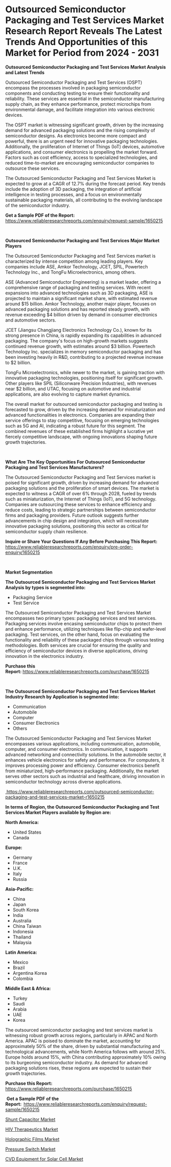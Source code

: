 <p><h1>Outsourced Semiconductor Packaging and Test Services Market Research Report Reveals The Latest Trends And Opportunities of this Market for Period from 2024 - 2031</h1></p><p><strong>Outsourced Semiconductor Packaging and Test Services Market Analysis and Latest Trends</strong></p>
<p><p>Outsourced Semiconductor Packaging and Test Services (OSPT) encompass the processes involved in packaging semiconductor components and conducting testing to ensure their functionality and reliability. These services are essential in the semiconductor manufacturing supply chain, as they enhance performance, protect microchips from environmental damage, and facilitate integration into various electronic devices.</p><p>The OSPT market is witnessing significant growth, driven by the increasing demand for advanced packaging solutions and the rising complexity of semiconductor designs. As electronics become more compact and powerful, there is an urgent need for innovative packaging technologies. Additionally, the proliferation of Internet of Things (IoT) devices, automotive applications, and consumer electronics is propelling the market forward. Factors such as cost efficiency, access to specialized technologies, and reduced time-to-market are encouraging semiconductor companies to outsource these services.</p><p>The Outsourced Semiconductor Packaging and Test Services Market is expected to grow at a CAGR of 12.7% during the forecast period. Key trends include the adoption of 3D packaging, the integration of artificial intelligence in testing processes, and a focus on environmentally sustainable packaging materials, all contributing to the evolving landscape of the semiconductor industry.</p></p>
<p><strong>Get a Sample PDF of the Report:&nbsp;</strong> <a href="https://www.reliableresearchreports.com/enquiry/request-sample/1650215?utm_campaign=40&utm_medium=2&utm_source=Github&utm_content=ia&utm_term=18112024&utm_id=outsourced-semiconductor-packaging-and-test-services">https://www.reliableresearchreports.com/enquiry/request-sample/1650215</a></p>
<p>&nbsp;</p>
<p><strong>Outsourced Semiconductor Packaging and Test Services Major Market Players</strong></p>
<p><p>The Outsourced Semiconductor Packaging and Test Services market is characterized by intense competition among leading players. Key companies include ASE, Amkor Technology, JCET, SPIL, Powertech Technology Inc., and TongFu Microelectronics, among others.</p><p>ASE (Advanced Semiconductor Engineering) is a market leader, offering a comprehensive range of packaging and testing services. With recent expansions into advanced technologies such as 3D packaging, ASE is projected to maintain a significant market share, with estimated revenue around $15 billion. Amkor Technology, another major player, focuses on advanced packaging solutions and has reported steady growth, with revenue exceeding $4 billion driven by demand in consumer electronics and automotive sectors.</p><p>JCET (Jiangsu Changjiang Electronics Technology Co.), known for its strong presence in China, is rapidly expanding its capabilities in advanced packaging. The company's focus on high-growth markets suggests continued revenue growth, with estimates around $3 billion. Powertech Technology Inc. specializes in memory semiconductor packaging and has been investing heavily in R&D, contributing to a projected revenue increase to $2 billion.</p><p>TongFu Microelectronics, while newer to the market, is gaining traction with innovative packaging technologies, positioning itself for significant growth. Other players like SPIL (Siliconware Precision Industries), with revenues near $2 billion, and UTAC, focusing on automotive and industrial applications, are also evolving to capture market dynamics.</p><p>The overall market for outsourced semiconductor packaging and testing is forecasted to grow, driven by the increasing demand for miniaturization and advanced functionalities in electronics. Companies are expanding their service offerings to stay competitive, focusing on emerging technologies such as 5G and AI, indicating a robust future for this segment. The combined revenues of these established firms highlight a lucrative yet fiercely competitive landscape, with ongoing innovations shaping future growth trajectories.</p></p>
<p>&nbsp;</p>
<p><strong>What Are The Key Opportunities For Outsourced Semiconductor Packaging and Test Services Manufacturers?</strong></p>
<p><p>The Outsourced Semiconductor Packaging and Test Services market is poised for significant growth, driven by increasing demand for advanced packaging solutions and the proliferation of smart devices. The market is expected to witness a CAGR of over 6% through 2028, fueled by trends such as miniaturization, the Internet of Things (IoT), and 5G technology. Companies are outsourcing these services to enhance efficiency and reduce costs, leading to strategic partnerships between semiconductor firms and packaging providers. Future outlook suggests further advancements in chip design and integration, which will necessitate innovative packaging solutions, positioning this sector as critical for semiconductor supply chain resilience.</p></p>
<p><strong>Inquire or Share Your Questions If Any Before Purchasing This Report:</strong> <a href="https://www.reliableresearchreports.com/enquiry/pre-order-enquiry/1650215?utm_campaign=40&utm_medium=2&utm_source=Github&utm_content=ia&utm_term=18112024&utm_id=outsourced-semiconductor-packaging-and-test-services">https://www.reliableresearchreports.com/enquiry/pre-order-enquiry/1650215</a></p>
<p>&nbsp;</p>
<p><strong>Market Segmentation</strong></p>
<p><strong>The Outsourced Semiconductor Packaging and Test Services Market Analysis by types is segmented into:</strong></p>
<p><ul><li>Packaging Service</li><li>Test Service</li></ul></p>
<p><p>The Outsourced Semiconductor Packaging and Test Services Market encompasses two primary types: packaging services and test services. Packaging services involve encasing semiconductor chips to protect them and enhance performance, utilizing techniques like flip-chip and wafer-level packaging. Test services, on the other hand, focus on evaluating the functionality and reliability of these packaged chips through various testing methodologies. Both services are crucial for ensuring the quality and efficiency of semiconductor devices in diverse applications, driving innovation in the electronics industry.</p></p>
<p><strong>Purchase this Report:&nbsp;</strong><a href="https://www.reliableresearchreports.com/purchase/1650215?utm_campaign=40&utm_medium=2&utm_source=Github&utm_content=ia&utm_term=18112024&utm_id=outsourced-semiconductor-packaging-and-test-services">https://www.reliableresearchreports.com/purchase/1650215</a></p>
<p>&nbsp;</p>
<p><strong>The Outsourced Semiconductor Packaging and Test Services Market Industry Research by Application is segmented into:</strong></p>
<p><ul><li>Communication</li><li>Automobile</li><li>Computer</li><li>Consumer Electronics</li><li>Others</li></ul></p>
<p><p>The Outsourced Semiconductor Packaging and Test Services Market encompasses various applications, including communication, automobile, computer, and consumer electronics. In communication, it supports advanced networking and connectivity solutions. In the automobile sector, it enhances vehicle electronics for safety and performance. For computers, it improves processing power and efficiency. Consumer electronics benefit from miniaturized, high-performance packaging. Additionally, the market serves other sectors such as industrial and healthcare, driving innovation in semiconductor technology across diverse applications.</p></p>
<p><a href="https://www.reliableresearchreports.com/outsourced-semiconductor-packaging-and-test-services-market-r1650215?utm_campaign=40&utm_medium=2&utm_source=Github&utm_content=ia&utm_term=18112024&utm_id=outsourced-semiconductor-packaging-and-test-services">&nbsp;https://www.reliableresearchreports.com/outsourced-semiconductor-packaging-and-test-services-market-r1650215</a></p>
<p><strong>In terms of Region, the Outsourced Semiconductor Packaging and Test Services Market Players available by Region are:</strong></p>
<p>
    <p> <strong> North America: </strong>
        <ul>
            <li>United States</li>
            <li>Canada</li>
        </ul>
        </p> 
    <p> <strong> Europe: </strong>
        <ul>
            <li>Germany</li>
            <li>France</li>
            <li>U.K.</li>
            <li>Italy</li>
            <li>Russia</li>
        </ul>
        </p> 
    <p> <strong> Asia-Pacific: </strong>
        <ul>
            <li>China</li>
            <li>Japan</li>
            <li>South Korea</li>
            <li>India</li>
            <li>Australia</li>
            <li>China Taiwan</li>
            <li>Indonesia</li>
            <li>Thailand</li>
            <li>Malaysia</li>
        </ul>
        </p> 
    <p> <strong> Latin America: </strong>
        <ul>
            <li>Mexico</li>
            <li>Brazil</li>
            <li>Argentina Korea</li>
            <li>Colombia</li>
        </ul>
        </p> 
    <p> <strong> Middle East & Africa: </strong>
        <ul>
            <li>Turkey</li>
            <li>Saudi</li>
            <li>Arabia</li>
            <li>UAE</li>
            <li>Korea</li>
        </ul>
    </p>
    </p>
<p><p>The outsourced semiconductor packaging and test services market is witnessing robust growth across regions, particularly in APAC and North America. APAC is poised to dominate the market, accounting for approximately 50% of the share, driven by substantial manufacturing and technological advancements, while North America follows with around 25%. Europe holds around 15%, with China contributing approximately 10% owing to its burgeoning semiconductor industry. As demand for advanced packaging solutions rises, these regions are expected to sustain their growth trajectories.</p></p>
<p><strong>Purchase this Report: </strong><a href="https://www.reliableresearchreports.com/purchase/1650215?utm_campaign=40&utm_medium=2&utm_source=Github&utm_content=ia&utm_term=18112024&utm_id=outsourced-semiconductor-packaging-and-test-services">https://www.reliableresearchreports.com/purchase/1650215</a></p>
<p>&nbsp;<strong>Get a Sample PDF of the Report:&nbsp;&nbsp;</strong><a href="https://www.reliableresearchreports.com/enquiry/request-sample/1650215?utm_campaign=40&utm_medium=2&utm_source=Github&utm_content=ia&utm_term=18112024&utm_id=outsourced-semiconductor-packaging-and-test-services">https://www.reliableresearchreports.com/enquiry/request-sample/1650215</a></p>
<p><strong></strong></p>
<p><p><a href="https://www.linkedin.com/pulse/exploring-shunt-capacitor-market-dynamics-global-trends-eqihc?utm_campaign=40&utm_medium=2&utm_source=Github&utm_content=ia&utm_term=18112024&utm_id=outsourced-semiconductor-packaging-and-test-services">Shunt Capacitor Market</a></p><p><a href="https://issuu.com/reportprime-2/docs/hiv-therapeutics-market-size-2030.p_54bf2186c7fbf2?utm_campaign=40&utm_medium=2&utm_source=Github&utm_content=ia&utm_term=18112024&utm_id=outsourced-semiconductor-packaging-and-test-services">HIV Therapeutics Market</a></p><p><a href="https://issuu.com/reportprime-2/docs/holographic-films-market-size-2030._43902be9d67d12?utm_campaign=40&utm_medium=2&utm_source=Github&utm_content=ia&utm_term=18112024&utm_id=outsourced-semiconductor-packaging-and-test-services">Holographic Films Market</a></p><p><a href="https://www.linkedin.com/pulse/pressure-switch-market-forecast-global-trends-analysis-kow1c?utm_campaign=40&utm_medium=2&utm_source=Github&utm_content=ia&utm_term=18112024&utm_id=outsourced-semiconductor-packaging-and-test-services">Pressure Switch Market</a></p><p><a href="https://github.com/DixieGrimes/Market-Research-Report-List-1/blob/main/cvd-equipment-for-solar-cell-market.md?utm_campaign=40&utm_medium=2&utm_source=Github&utm_content=ia&utm_term=18112024&utm_id=outsourced-semiconductor-packaging-and-test-services">CVD Equipment for Solar Cell Market</a></p></p>